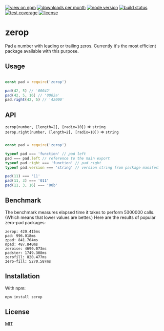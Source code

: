 [![view on npm](http://img.shields.io/npm/v/zerop.svg?style=flat-square)](https://www.npmjs.com/package/zerop)
[![downloads per month](http://img.shields.io/npm/dm/zerop.svg?style=flat-square)](https://www.npmjs.com/package/zerop)
[![node version](https://img.shields.io/badge/node-%3E=0.8-brightgreen.svg?style=flat-square)](https://nodejs.org/download)
[![build status](https://img.shields.io/travis/schwarzkopfb/zerop.svg?style=flat-square)](https://travis-ci.org/schwarzkopfb/zerop)
[![test coverage](https://img.shields.io/coveralls/schwarzkopfb/zerop.svg?style=flat-square)](https://coveralls.io/github/schwarzkopfb/zerop)
[![license](https://img.shields.io/npm/l/zerop.svg?style=flat-square)](https://github.com/schwarzkopfb/zerop/blob/development/LICENSE)

# zerop

Pad a number with leading or trailing zeros.
Currently it's the most efficient package available with this purpose.

## Usage

```js

const pad = require('zerop')

pad(42, 5) // '00042'
pad(42, 5, 16) // '0002a'
pad.right(42, 5) // '42000'

```

## API

`zerop(number, [length=2], [radix=10])` ⇒ `string` <br/>
`zerop.right(number, [length=2], [radix=10])` ⇒ `string`

```js

const pad = require('zerop')

typeof pad === 'function' // pad left
pad === pad.left // reference to the main export
typeof pad.right === 'function' // pad right
typeof pad.version === 'string' // version string from package manifest

pad(11) === '11'
pad(11, 3) === '011'
pad(11, 3, 16) === '00b'

```

## Benchmark

The benchmark measures elapsed time it takes to perform 5000000 calls.
(Which means that lower values are better.)
Here are the results of popular zero-pad packages:

```
zerop: 420.415ms
pad: 996.018ms
zpad: 841.704ms
npad: 487.840ms
zeroise: 4690.073ms
padster: 1749.308ms
zerofill: 820.477ms
zero-fill: 5270.587ms
```

## Installation

With npm:

    npm install zerop

## License

[MIT](https://github.com/schwarzkopfb/zerop/blob/master/LICENSE)
